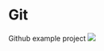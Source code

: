 # Git
Github example project
[![](https://jitpack.io/v/Uzmobiler/Git.svg)](https://jitpack.io/#Uzmobiler/Git)
